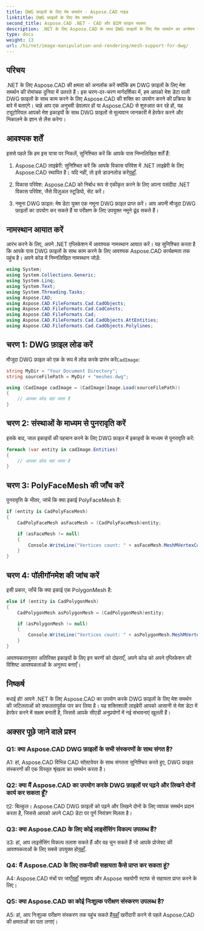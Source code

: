 ```yaml
---
title: DWG फ़ाइलों के लिए मेष समर्थन - Aspose.CAD गाइड
linktitle: DWG फ़ाइलों के लिए मेष समर्थन
second_title: Aspose.CAD .NET - CAD और BIM फ़ाइल स्वरूप
description: .NET के लिए Aspose.CAD के साथ DWG फ़ाइलों के लिए मेश समर्थन का अन्वेषण करें। शक्तिशाली जाल हेरफेर क्षमताओं के साथ अपने सीएडी अनुप्रयोगों को बढ़ाएं।
type: docs
weight: 13
url: /hi/net/image-manipulation-and-rendering/mesh-support-for-dwg/
---
```

## परिचय

.NET के लिए Aspose.CAD की क्षमता को अनलॉक करें क्योंकि हम DWG फ़ाइलों के लिए मेश समर्थन की रोमांचक दुनिया में उतरते हैं। इस चरण-दर-चरण मार्गदर्शिका में, हम आपको मेश डेटा वाली DWG फ़ाइलों के साथ काम करने के लिए Aspose.CAD की शक्ति का उपयोग करने की प्रक्रिया के बारे में बताएंगे। चाहे आप एक अनुभवी डेवलपर हों या Aspose.CAD से शुरुआत कर रहे हों, यह ट्यूटोरियल आपको मेश इकाइयों के साथ DWG फ़ाइलों से मूल्यवान जानकारी में हेरफेर करने और निकालने के ज्ञान से लैस करेगा।

## आवश्यक शर्तें

इससे पहले कि हम इस यात्रा पर निकलें, सुनिश्चित करें कि आपके पास निम्नलिखित शर्तें हैं:

1.  Aspose.CAD लाइब्रेरी: सुनिश्चित करें कि आपके विकास परिवेश में .NET लाइब्रेरी के लिए Aspose.CAD स्थापित है। यदि नहीं, तो इसे डाउनलोड करें[यहाँ](https://releases.aspose.com/cad/net/).

2. विकास परिवेश: Aspose.CAD को निर्बाध रूप से एकीकृत करने के लिए अपना पसंदीदा .NET विकास परिवेश, जैसे विज़ुअल स्टूडियो, सेट करें।

3. नमूना DWG फ़ाइल: मेष डेटा युक्त एक नमूना DWG फ़ाइल प्राप्त करें। आप अपनी मौजूदा DWG फ़ाइलों का उपयोग कर सकते हैं या परीक्षण के लिए उपयुक्त नमूने ढूंढ सकते हैं।

## नामस्थान आयात करें

आरंभ करने के लिए, अपने .NET एप्लिकेशन में आवश्यक नामस्थान आयात करें। यह सुनिश्चित करता है कि आपके पास DWG फ़ाइलों के साथ काम करने के लिए आवश्यक Aspose.CAD कार्यक्षमता तक पहुंच है। अपने कोड में निम्नलिखित नामस्थान जोड़ें:

```csharp
using System;
using System.Collections.Generic;
using System.Linq;
using System.Text;
using System.Threading.Tasks;
using Aspose.CAD;
using Aspose.CAD.FileFormats.Cad.CadObjects;
using Aspose.CAD.FileFormats.Cad.CadConsts;
using Aspose.CAD.FileFormats.Cad;
using Aspose.CAD.FileFormats.Cad.CadObjects.AttEntities;
using Aspose.CAD.FileFormats.Cad.CadObjects.Polylines;
```

## चरण 1: DWG फ़ाइल लोड करें

 मौजूदा DWG फ़ाइल को एक के रूप में लोड करके प्रारंभ करें`CadImage`:

```csharp
string MyDir = "Your Document Directory";
string sourceFilePath = MyDir + "meshes.dwg";

using (CadImage cadImage = (CadImage)Image.Load(sourceFilePath))
{
    // आपका कोड यहां जाता है
}
```

## चरण 2: संस्थाओं के माध्यम से पुनरावृति करें

इसके बाद, जाल इकाइयों की पहचान करने के लिए DWG फ़ाइल में इकाइयों के माध्यम से पुनरावृति करें:

```csharp
foreach (var entity in cadImage.Entities)
{
    // आपका कोड यहां जाता है
}
```

## चरण 3: PolyFaceMesh की जाँच करें

पुनरावृत्ति के भीतर, जांचें कि क्या इकाई PolyFaceMesh है:

```csharp
if (entity is CadPolyFaceMesh)
{
    CadPolyFaceMesh asFaceMesh = (CadPolyFaceMesh)entity;

    if (asFaceMesh != null)
    {
        Console.WriteLine("Vertices count: " + asFaceMesh.MeshMVertexCount);
    }
}
```

## चरण 4: पॉलीगॉनमेश की जांच करें

इसी प्रकार, जाँचें कि क्या इकाई एक PolygonMesh है:

```csharp
else if (entity is CadPolygonMesh)
{
    CadPolygonMesh asPolygonMesh = (CadPolygonMesh)entity;

    if (asPolygonMesh != null)
    {
        Console.WriteLine("Vertices count: " + asPolygonMesh.MeshMVertexCount);
    }
}
```

आवश्यकतानुसार अतिरिक्त इकाइयों के लिए इन चरणों को दोहराएँ, अपने कोड को अपने एप्लिकेशन की विशिष्ट आवश्यकताओं के अनुरूप बनाएँ।

## निष्कर्ष

बधाई हो! आपने .NET के लिए Aspose.CAD का उपयोग करके DWG फ़ाइलों के लिए मेश समर्थन की जटिलताओं को सफलतापूर्वक पार कर लिया है। यह शक्तिशाली लाइब्रेरी आपको आसानी से मेश डेटा में हेरफेर करने में सक्षम बनाती है, जिससे आपके सीएडी अनुप्रयोगों में नई संभावनाएं खुलती हैं।

## अक्सर पूछे जाने वाले प्रश्न

### Q1: क्या Aspose.CAD DWG फ़ाइलों के सभी संस्करणों के साथ संगत है?

A1: हां, Aspose.CAD विभिन्न CAD सॉफ़्टवेयर के साथ संगतता सुनिश्चित करते हुए, DWG फ़ाइल संस्करणों की एक विस्तृत श्रृंखला का समर्थन करता है।

### Q2: क्या मैं Aspose.CAD का उपयोग करके DWG फ़ाइलों पर पढ़ने और लिखने दोनों कार्य कर सकता हूँ?

ए2: बिल्कुल। Aspose.CAD DWG फ़ाइलों को पढ़ने और लिखने दोनों के लिए व्यापक समर्थन प्रदान करता है, जिससे आपको अपने CAD डेटा पर पूर्ण नियंत्रण मिलता है।

### Q3: क्या Aspose.CAD के लिए कोई लाइसेंसिंग विकल्प उपलब्ध हैं?

 उ3: हां, आप लाइसेंसिंग विकल्प तलाश सकते हैं और वह चुन सकते हैं जो आपके प्रोजेक्ट की आवश्यकताओं के लिए सबसे उपयुक्त हो[यहाँ](https://purchase.aspose.com/buy).

### Q4: मैं Aspose.CAD के लिए तकनीकी सहायता कैसे प्राप्त कर सकता हूं?

 A4: Aspose.CAD मंचों पर जाएँ[यहाँ](https://forum.aspose.com/c/cad/19) समुदाय और Aspose सहयोगी स्टाफ से सहायता प्राप्त करने के लिए।

### Q5: क्या Aspose.CAD का कोई निःशुल्क परीक्षण संस्करण उपलब्ध है?

 A5: हां, आप निःशुल्क परीक्षण संस्करण तक पहुंच सकते हैं[यहाँ](https://releases.aspose.com/) खरीदारी करने से पहले Aspose.CAD की क्षमताओं का पता लगाएं।
